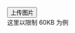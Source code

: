 <button type="button" class="layui-btn layui-btn-danger" id="ID-upload-demo-size">
  <i class="layui-icon layui-icon-upload"></i> 上传图片
</button>
<div class="layui-inline layui-word-aux">
  这里以限制 60KB 为例
</div>

<!-- import layui -->
<script>
layui.use(function(){
  var upload = layui.upload;
  var layer = layui.layer;
  
  // 渲染
  upload.render({
    elem: '#ID-upload-demo-size',
    url: '', // 此处配置你自己的上传接口即可
    size: 60, // 限制文件大小，单位 KB
    done: function(res){
      layer.msg('上传成功');
      console.log(res);
    }
  });
});
</script>